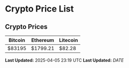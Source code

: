 # Crypto Price List

## Crypto Prices
| Bitcoin | Ethereum | Litecoin |
| ------- | -------- | -------- |
| $83195 | $1799.21 | $82.28 |
**Last Updated:** 2025-04-05 23:19 UTC
**Last Updated:** $DATE$
